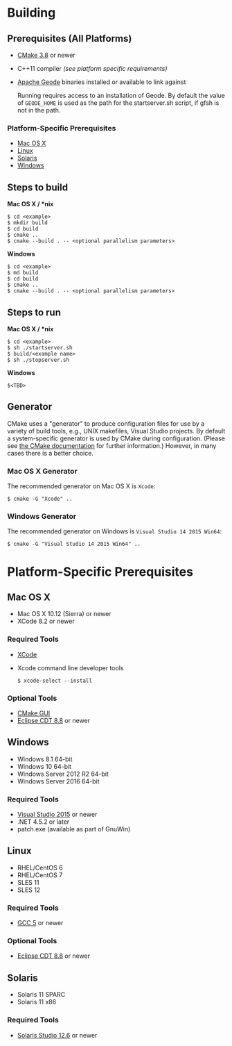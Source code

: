# Building

## Prerequisites (All Platforms)
* [CMake 3.8](https://cmake.org/) or newer
* C++11 compiler *(see platform specific requirements)*
* [Apache Geode](http://geode.apache.org/releases/) binaries installed or available to link against

   Running requires access to an installation of Geode. By default the value of `GEODE_HOME` is used as the path for the startserver.sh script, if gfsh is not in the path.

### Platform-Specific Prerequisites
* [Mac OS X](#mac-os-x)
* [Linux](#linux)
* [Solaris](#solaris)
* [Windows](#windows)

## Steps to build

**Mac OS X / \*nix**

    $ cd <example>
	$ mkdir build
	$ cd build
	$ cmake ..
	$ cmake --build . -- <optional parallelism parameters>

**Windows**

    $ cd <example>
    $ md build
    $ cd build
    $ cmake ..
    $ cmake --build . -- <optional parallelism parameters>

## Steps to run

**Mac OS X / \*nix**

    $ cd <example>
    $ sh ./startserver.sh
    $ build/<example name>
    $ sh ./stopserver.sh

**Windows**

    $<TBD>

## Generator
CMake uses a "generator" to produce configuration files for use by a variety of build tools, e.g., UNIX makefiles, Visual Studio projects. By default a system-specific generator is used by CMake during configuration. (Please see [the CMake documentation](https://cmake.org/documentation/) for further information.) However, in many cases there is a better choice.

### Mac OS X Generator
The recommended generator on Mac OS X is `Xcode`:

	$ cmake -G "Xcode" ..

### Windows Generator
The recommended generator on Windows is `Visual Studio 14 2015 Win64`:

	$ cmake -G "Visual Studio 14 2015 Win64" ..


# Platform-Specific Prerequisites

## Mac OS X
* Mac OS X 10.12 (Sierra) or newer
* XCode 8.2 or newer

### Required Tools
* [XCode](https://developer.apple.com/xcode/download/)
* Xcode command line developer tools

    `$ xcode-select --install`

### Optional Tools
* [CMake GUI](https://cmake.org/)
* [Eclipse CDT 8.8](https://eclipse.org/cdt/) or newer

## Windows
* Windows 8.1 64-bit
* Windows 10 64-bit
* Windows Server 2012 R2 64-bit
* Windows Server 2016 64-bit

### Required Tools
* [Visual Studio 2015](https://www.visualstudio.com) or newer
* .NET 4.5.2 or later
* patch.exe (available as part of GnuWin)

## Linux
* RHEL/CentOS 6
* RHEL/CentOS 7
* SLES 11
* SLES 12

### Required Tools
* [GCC 5](https://gcc.gnu.org) or newer

### Optional Tools
* [Eclipse CDT 8.8](https://eclipse.org/cdt/) or newer

## Solaris
* Solaris 11 SPARC
* Solaris 11 x86

### Required Tools
* [Solaris Studio 12.6](http://www.oracle.com/technetwork/server-storage/developerstudio/downloads/index.html) or newer
